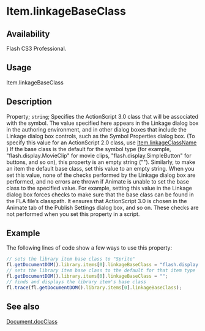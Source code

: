 # Item.linkageBaseClass

## Availability

Flash CS3 Professional.

## Usage

Item.linkageBaseClass

## Description

Property; `string`; Specifies the ActionScript 3.0 class that will be associated with the symbol. The value specified here appears in the Linkage dialog box in the authoring environment, and in other dialog boxes that include the Linkage dialog box controls, such as the Symbol Properties dialog box. (To specify this value for an ActionScript 2.0 class, use [Item.linkageClassName](../Item_object/Item6.md) )
If the base class is the default for the symbol type (for example, "flash.display.MovieClip" for movie clips, "flash.display.SimpleButton" for buttons, and so on), this property is an empty string (""). Similarly, to make an item the default base class, set this value to an empty string.
When you set this value, none of the checks performed by the Linkage dialog box are performed, and no errors are thrown if Animate is unable to set the base class to the specified value. For example, setting this value in the Linkage dialog box forces checks to make sure that the base class can be found in the FLA file’s classpath. It ensures that ActionScript
3.0 is chosen in the Animate tab of the Publish Settings dialog box, and so on. These checks are not performed when you set this property in a script.

## Example

The following lines of code show a few ways to use this property:

```javascript
// sets the library item base class to "Sprite"
fl.getDocumentDOM().library.items[0].linkageBaseClass = "flash.display.Sprite";
// sets the library item base class to the default for that item type
fl.getDocumentDOM().library.items[0].linkageBaseClass = "";
// finds and displays the library item's base class
fl.trace(fl.getDocumentDOM().library.items[0].linkageBaseClass);
```

## See also

[Document.docClass](../Document_object/Document52.md)
